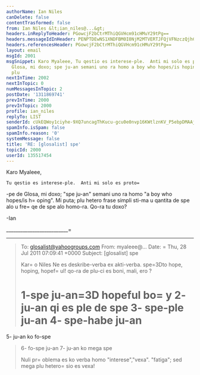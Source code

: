 ```yaml
---
authorName: Ian Niles
canDelete: false
contentTrasformed: false
from: Ian Niles &lt;ian_niles@...&gt;
headers.inReplyToHeader: PGowcjF2bCtrMThiQGVHcm91cHMuY29tPg==
headers.messageIdInHeader: PENPTDEwNS1XNDFBM0I0NjM2MTVERTJFQjVFNzczQjhCMzQwQHBoeC5nYmw+
headers.referencesHeader: PGowcjF2bCtrMThiQGVHcm91cHMuY29tPg==
layout: email
msgId: 2001
msgSnippet: Karo Myaleee, Tu qestio es interese-ple.  Anti mi solo es proto-pe de
  Glosa, mi doxo; spe ju-an semani uno ra homo a boy who hopes/is hoping .  Mi puta;
  plu
nextInTime: 2002
nextInTopic: 0
numMessagesInTopic: 2
postDate: '1311869741'
prevInTime: 2000
prevInTopic: 2000
profile: ian_niles
replyTo: LIST
senderId: cUkEQWoy1ciyhe-9XQ7uncagThKucu-gcu0e0nvp16KWtlznKV_P5ebpDMAAjzOia884VvaezjQjygNxNL-4GcokLQ_C4tHJ
spamInfo.isSpam: false
spamInfo.reason: '0'
systemMessage: false
title: 'RE: [glosalist] spe'
topicId: 2000
userId: 135517454
---
```



Karo Myaleee,

 

 

    Tu qestio es interese-ple.  Anti mi solo es proto=
-pe de Glosa, mi doxo; "spe ju-an" semani uno ra homo "a boy who hopes/is h=
oping".  Mi puta; plu hetero frase simpli sti-ma u qantita de spe alo u fre=
qe de spe alo homo-ra.  Qo-ra tu doxo?

 

-Ian

__________________________=
______
> To: glosalist@yahoogroups.com 
> From: myaleee@... 
> Date: =
Thu, 28 Jul 2011 07:09:41 +0000 
> Subject: [glosalist] spe 
> 
> 
> 
> Kar=
o Niles 
> Ne es deskribe-verba ex akti-verba. spe=3Dto hope, hoping, hopef=
ul! 
> qo-ra de plu-ci es boni, mali, ero ? 
> 
> 1-spe ju-an=3D hopeful bo=
y 
> 2- ju-an qi es ple de spe 
> 3- spe-ple ju-an 
> 4- spe-habe ju-an 
> =
5- ju-an ko fo-spe 
> 6- fo-spe ju-an 
> 7- ju-an ko mega spe 
> 
> Nuli pr=
oblema es ko verba homo "interese","vexa". "fatiga"; sed mega 
> plu hetero=
 sio es vexa! 
> 
> 
>   		 	   		  
